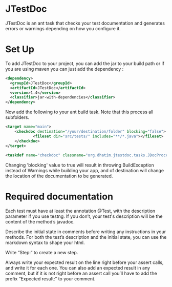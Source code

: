 # JTestDoc
JTestDoc is an ant task that checks your test documentation and generates errors or warnings depending on how you configure it.

# Set Up

To add JTestDoc to your project, you can add the jar to your build path or if you are using maven you can just add the dependency :
```xml
<dependency>
  <groupId>JTestDoc</groupId>
  <artifactId>JTestDoc</artifactId>
  <version>1.4</version>
  <classifier>jar-with-dependencies</classifier>
</dependency>
```

Now add the following to your ant build task. Note that this process all subfolders.

```xml
<target name="main">
	<checkdoc destination="/your/destination/folder" blocking="false">
			<fileset dir="src/tests/" includes="**/*.java"></fileset>
	</checkdoc>
</target>
	
<taskdef name="checkdoc" classname="org.dhatim.jtestdoc.tasks.JDocProcess" classpath="yourpath\JTestDoc-1.4-jar-with-dependencies.jar"/>
```


Changing 'blocking' value to true will result in throwing BuildException instead of Warnings while building your app, and of destination will change the location of the documentation to be generated.

# Required documentation

Each test must have at least the annotation @Test, with the description parameter if you use testng. If you don’t, your test's description will be the content of the method’s javadoc.

Describe the initial state in comments before writing any instructions in your methods. For both the test’s description and the initial state, you can use the markdown syntax to shape your html.

Write “Step:“ to create a new step.

Always write your expected result on the line right before your assert calls, and write it for each one. You can also add an expected result in any comment, but if it is not right before an assert call you’ll have to add the prefix “Expected result:” to your comment.
